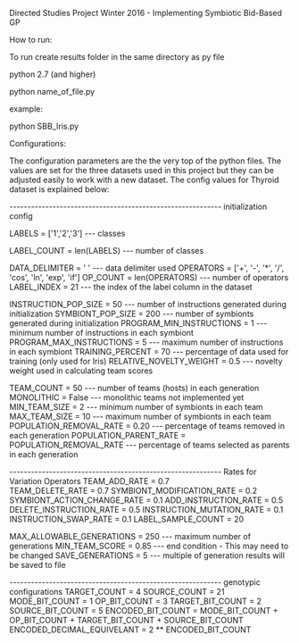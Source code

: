 Directed Studies Project Winter 2016 - Implementing Symbiotic Bid-Based GP

How to run:

To run create results folder in the same directory as py file

python 2.7 (and higher)

python name_of_file.py

example:

python SBB_Iris.py


Configurations:

The configuration parameters are the the very top of the python files. The values are set for the three datasets used in this project but they can be adjusted easily to work with a new dataset. The config values for Thyroid dataset is explained below:

----------------------------------------------------------- initialization config

LABELS = ['1','2','3'] 					--- classes

LABEL_COUNT = len(LABELS) 				--- number of classes

DATA_DELIMITER = ' ' 					--- data delimiter used 
OPERATORS = ['+', '-', '*', '/', 'cos', 'ln', 'exp', 'if']
OP_COUNT = len(OPERATORS)				--- number of operators
LABEL_INDEX = 21					--- the index of the label column in the dataset

INSTRUCTION_POP_SIZE        = 50	  	--- number of instructions generated during initialization
SYMBIONT_POP_SIZE           = 200		--- number of symbionts generated during initialization
PROGRAM_MIN_INSTRUCTIONS    = 1	  		--- minimum number of instructions in each symbiont	
PROGRAM_MAX_INSTRUCTIONS    = 5			--- maximum number of instructions in each symbiont	
TRAINING_PERCENT            = 70		--- percentage of data used for training (only used for Iris)
RELATIVE_NOVELTY_WEIGHT     = 0.5		--- novelty weight used in calculating team scores

TEAM_COUNT                  = 50		--- number of teams (hosts) in each generation
MONOLITHIC                  = False		--- monolithic teams not implemented yet 
MIN_TEAM_SIZE               = 2			--- minimum number of symbionts in each team
MAX_TEAM_SIZE               = 10		--- maximum number of symbionts in each team
POPULATION_REMOVAL_RATE     = 0.20		--- percentage of teams removed in each generation
POPULATION_PARENT_RATE      = POPULATION_REMOVAL_RATE
						--- percentage of teams selected as parents in each generation

----------------------------------------------------------- Rates for Variation Operators
TEAM_ADD_RATE               = 0.7		
TEAM_DELETE_RATE            = 0.7
SYMBIONT_MODIFICATION_RATE  = 0.2
SYMBIONT_ACTION_CHANGE_RATE = 0.1
ADD_INSTRUCTION_RATE        = 0.5
DELETE_INSTRUCTION_RATE     = 0.5
INSTRUCTION_MUTATION_RATE   = 0.1
INSTRUCTION_SWAP_RATE       = 0.1
LABEL_SAMPLE_COUNT          = 20


MAX_ALLOWABLE_GENERATIONS   = 250		--- maximum number of generations
MIN_TEAM_SCORE = 0.85				--- end condition - This may need to be changed
SAVE_GENERATIONS = 5				--- multiple of generation results will be saved to file 

----------------------------------------------------------- genotypic configurations
TARGET_COUNT = 4
SOURCE_COUNT = 21
MODE_BIT_COUNT = 1
OP_BIT_COUNT = 3
TARGET_BIT_COUNT = 2
SOURCE_BIT_COUNT = 5
ENCODED_BIT_COUNT = MODE_BIT_COUNT + OP_BIT_COUNT + TARGET_BIT_COUNT + SOURCE_BIT_COUNT
ENCODED_DECIMAL_EQUIVELANT = 2 ** ENCODED_BIT_COUNT
